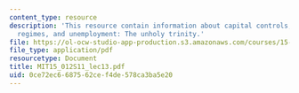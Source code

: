 ```yaml
---
content_type: resource
description: 'This resource contain information about capital controls, exchange rate
  regimes, and unemployment: The unholy trinity.'
file: https://ol-ocw-studio-app-production.s3.amazonaws.com/courses/15-012-applied-macro-and-international-economics-spring-2011/0ce72ec6687562cef4de578ca3ba5e20_MIT15_012S11_lec13.pdf
file_type: application/pdf
resourcetype: Document
title: MIT15_012S11_lec13.pdf
uid: 0ce72ec6-6875-62ce-f4de-578ca3ba5e20
---
```

